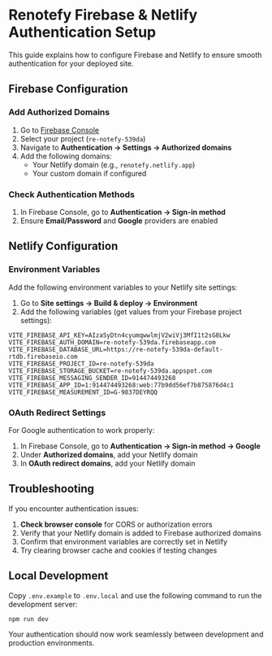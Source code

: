 # Renotefy Firebase & Netlify Authentication Setup

This guide explains how to configure Firebase and Netlify to ensure smooth authentication for your deployed site.

## Firebase Configuration

### Add Authorized Domains
1. Go to [Firebase Console](https://console.firebase.google.com/)
2. Select your project (`re-notefy-539da`)
3. Navigate to **Authentication → Settings → Authorized domains**
4. Add the following domains:
   - Your Netlify domain (e.g., `renotefy.netlify.app`)
   - Your custom domain if configured

### Check Authentication Methods
1. In Firebase Console, go to **Authentication → Sign-in method**
2. Ensure **Email/Password** and **Google** providers are enabled

## Netlify Configuration

### Environment Variables
Add the following environment variables to your Netlify site settings:

1. Go to **Site settings → Build & deploy → Environment**
2. Add the following variables (get values from your Firebase project settings):

```
VITE_FIREBASE_API_KEY=AIzaSyDtn4cyumqwwlmjV2wiVj3MfI1t2sG8Lkw
VITE_FIREBASE_AUTH_DOMAIN=re-notefy-539da.firebaseapp.com
VITE_FIREBASE_DATABASE_URL=https://re-notefy-539da-default-rtdb.firebaseio.com
VITE_FIREBASE_PROJECT_ID=re-notefy-539da
VITE_FIREBASE_STORAGE_BUCKET=re-notefy-539da.appspot.com
VITE_FIREBASE_MESSAGING_SENDER_ID=914474493268
VITE_FIREBASE_APP_ID=1:914474493268:web:77b9dd56ef7b875876d4c1
VITE_FIREBASE_MEASUREMENT_ID=G-9837DEYRQQ
```

### OAuth Redirect Settings
For Google authentication to work properly:

1. In Firebase Console, go to **Authentication → Sign-in method → Google**
2. Under **Authorized domains**, add your Netlify domain
3. In **OAuth redirect domains**, add your Netlify domain

## Troubleshooting

If you encounter authentication issues:

1. **Check browser console** for CORS or authorization errors
2. Verify that your Netlify domain is added to Firebase authorized domains
3. Confirm that environment variables are correctly set in Netlify
4. Try clearing browser cache and cookies if testing changes

## Local Development

Copy `.env.example` to `.env.local` and use the following command to run the development server:

```bash
npm run dev
```

Your authentication should now work seamlessly between development and production environments.
